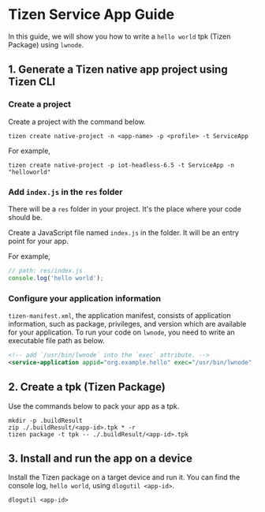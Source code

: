 # Tizen Service App Guide

In this guide, we will show you how to write a `hello world` tpk (Tizen Package) using `lwnode`.

## 1. Generate a Tizen native app project using Tizen CLI

### Create a project

Create a project with the command below.

`tizen create native-project -n <app-name> -p <profile> -t ServiceApp`

For example,
```console
tizen create native-project -p iot-headless-6.5 -t ServiceApp -n "helloworld"
```

### Add `index.js` in the `res` folder

There will be a `res` folder in your project. It's the place where your code should be. 

Create a JavaScript file named `index.js` in the folder. It will be an entry point for your app.

For example,
```js
// path: res/index.js
console.log('hello world');
```

### Configure your application information

`tizen-manifest.xml`, the application manifest, consists of application information, such as 
package, privileges, and version which are available for your application. To run your code on `lwnode`, 
you need to write an executable file path as below.

```xml
<!-- add `/usr/bin/lwnode` into the `exec` attribute. -->
<service-application appid="org.example.hello" exec="/usr/bin/lwnode" ...>
```


## 2. Create a tpk (Tizen Package)

Use the commands below to pack your app as a tpk.

```console
mkdir -p .buildResult
zip ./.buildResult/<app-id>.tpk * -r
tizen package -t tpk -- ./.buildResult/<app-id>.tpk
```

## 3. Install and run the app on a device

Install the Tizen package on a target device and run it.
You can find the console log, `hello world`, using `dlogutil <app-id>`.

```console
dlogutil <app-id>
```
